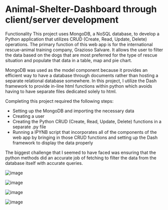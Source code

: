 # Animal-Shelter-Dashboard through client/server development

Functionality
This project uses MongoDB, a NoSQL database, to develop a Python application that utilizes CRUD (Create, Read, Update, Delete) operations. The primary function of this web app is for the international rescue-animal training company, Grazioso Salvare. It allows the user to filter the data based on the dogs that are most preferred for the type of rescue situation and populate that data in a table, map and pie chart.

MongoDB was used as the model component because it provides an efficient way to have a database through documents rather than hosting a separate relational database somewhere. In this project, I utilize the Dash framework to provide in-line html functions within python which avoids having to have separate files dedicated solely to html.

Completing this project required the following steps:
-	Setting up the MongoDB and importing the necessary data
-	Creating a user
-	Creating the Python CRUD (Create, Read, Update, Delete) functions in a separate .py file
-	Running a IPYNB script that incorporates all of the components of the web app by bringing in those CRUD functions and setting up the Dash framework to display the data properly

The biggest challenge that I seemed to have faced was ensuring that the python methods did an accurate job of fetching to filter the data from the database itself with accurate queries. 

![image](https://user-images.githubusercontent.com/40308970/155868083-818bbd62-e967-4d94-9eba-dcb112cbd725.png)

![image](https://user-images.githubusercontent.com/40308970/155868084-ba9538d2-6e29-43ba-987f-3074a80ae611.png)

![image](https://user-images.githubusercontent.com/40308970/155868085-d5361408-ca9a-44e1-869e-8f2ea539966f.png)

![image](https://user-images.githubusercontent.com/40308970/155868089-ea3ebd54-0204-4fd4-93df-12ae2425563f.png)

